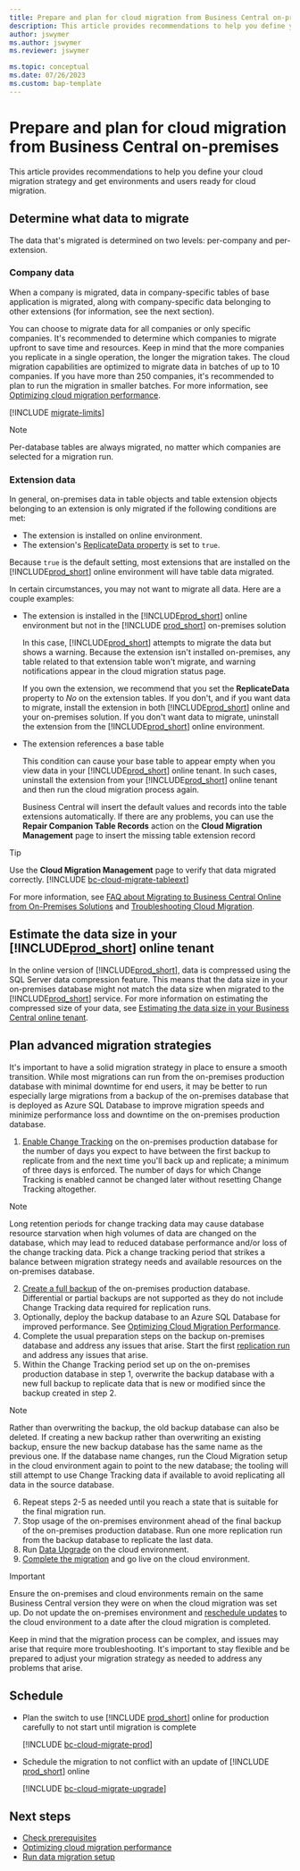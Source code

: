 ```yaml
---
title: Prepare and plan for cloud migration from Business Central on-premises
description: This article provides recommendations to help you define your cloud migration strategy and get environments and users ready for cloud migration.
author: jswymer
ms.author: jswymer
ms.reviewer: jswymer

ms.topic: conceptual
ms.date: 07/26/2023
ms.custom: bap-template 
---
```


# Prepare and plan for cloud migration from Business Central on-premises

This article provides recommendations to help you define your cloud migration strategy and get environments and users ready for cloud migration.

## Determine what data to migrate

The data that's migrated is determined on two levels: per-company and per-extension.

### Company data

When a company is migrated, data in company-specific tables of base application is migrated, along with company-specific data belonging to other extensions (for information, see the next section).

You can choose to migrate data for all companies or only specific companies. It's recommended to determine which companies to migrate upfront to save time and resources. Keep in mind that the more companies you replicate in a single operation, the longer the migration takes. The cloud migration capabilities are optimized to migrate data in batches of up to 10 companies. If you have more than 250 companies, it's recommended to plan to run the migration in smaller batches. For more information, see [Optimizing cloud migration performance](migration-optimize-replication.md#reduce-the-number-of-companies-migrated).

[!INCLUDE [migrate-limits](../developer/includes/migrate-limits.md)]

> [!NOTE]
> Per-database tables are always migrated, no matter which companies are selected for a migration run.

### Extension data

In general, on-premises data in table objects and table extension objects belonging to an extension is only migrated if the following conditions are met:

- The extension is installed on online environment.
- The extension's [ReplicateData property](../developer/properties/devenv-replicatedata-property.md) is set to `true`.

Because `true` is the default setting, most extensions that are installed on the [!INCLUDE[prod_short](../includes/prod_short.md)] online environment will have table data migrated.  

In certain circumstances, you may not want to migrate all data. Here are a couple examples:

- The extension is installed in the [!INCLUDE[prod_short](../includes/prod_short.md)] online environment but not in the [!INCLUDE [prod_short](../includes/prod_short.md)] on-premises solution

    In this case, [!INCLUDE[prod_short](../includes/prod_short.md)] attempts to migrate the data but shows a warning. Because the extension isn't installed on-premises, any table related to that extension table won't migrate, and warning notifications appear in the cloud migration status page.

    If you own the extension, we recommend that you set the **ReplicateData** property to *No* on the extension tables. If you don't, and if you want data to migrate, install the extension in both [!INCLUDE[prod_short](../includes/prod_short.md)] online and your on-premises solution. If you don't want data to migrate, uninstall the extension from the [!INCLUDE[prod_short](../includes/prod_short.md)] online environment.  

- The extension references a base table

    This condition can cause your base table to appear empty when you view data in your [!INCLUDE[prod_short](../includes/prod_short.md)] online tenant. In such cases, uninstall the extension from your [!INCLUDE[prod_short](../includes/prod_short.md)] online tenant and then run the cloud migration process again.

    Business Central will insert the default values and records into the table extensions automatically. If there are any problems, you can use the **Repair Companion Table Records** action on the **Cloud Migration Management** page to insert the missing table extension record

> [!TIP]
> Use the **Cloud Migration Management** page to verify that data migrated correctly. [!INCLUDE [bc-cloud-migrate-tableext](../includes/bc-cloud-migrate-tableext.md)]

For more information, see [FAQ about Migrating to Business Central Online from On-Premises Solutions](faq-migrate-data.md) and [Troubleshooting Cloud Migration](migration-troubleshooting.md).  

## Estimate the data size in your [!INCLUDE[prod_short](../includes/prod_short.md)] online tenant
In the online version of [!INCLUDE[prod_short](../developer/includes/prod_short.md)], data is compressed using the SQL Server data compression feature. This means that the data size in your on-premises database might not match the data size when migrated to the [!INCLUDE[prod_short](../developer/includes/prod_short.md)] service. For more information on estimating the compressed size of your data, see [Estimating the data size in your Business Central online tenant](./cloud-migration-estimate-compressed-data-size.md). 


## Plan advanced migration strategies

<!--Ideally, to ensure all data is migrated, you'd stop all users from working in the on-premises environment while you made the migration to online. However, given the time it takes to complete the migration, this downtime typically isn't feasible. So, you want to devise a strategy that provides a stable migration, limits downtime for users, and results in no data loss. There's no exact approach to follow, because of the unknowns that can arise. But in general, the following approach provides a solid basis or starting point for most migrations.-->

It's important to have a solid migration strategy in place to ensure a smooth transition. While most migrations can run from the on-premises production database with minimal downtime for end users, it may be better to run especially large migrations from a backup of the on-premises database that is deployed as Azure SQL Database to improve migration speeds and minimize performance loss and downtime on the on-premises production database.

1. [Enable Change Tracking](https://learn.microsoft.com/sql/relational-databases/track-changes/enable-and-disable-change-tracking-sql-server) on the on-premises production database for the number of days you expect to have between the first backup to replicate from and the next time you'll back up and replicate; a minimum of three days is enforced. The number of days for which Change Tracking is enabled cannot be changed later without resetting Change Tracking altogether.

> [!NOTE]
> Long retention periods for change tracking data may cause database resource starvation when high volumes of data are changed on the database, which may lead to reduced database performance and/or loss of the change tracking data. Pick a change tracking period that strikes a balance between migration strategy needs and available resources on the on-premises database.

2. [Create a full backup](https://learn.microsoft.com/sql/relational-databases/backup-restore/create-a-full-database-backup-sql-server) of the on-premises production database. Differential or partial backups are not supported as they do not include Change Tracking data required for replication runs.
3. Optionally, deploy the backup database to an Azure SQL Database for improved performance. See [Optimizing Cloud Migration Performance](migration-optimize-replication.md).
4. Complete the usual preparation steps on the backup on-premises database and address any issues that arise. Start the first [replication run](migrate-data-replication-run.md) and address any issues that arise.
5. Within the Change Tracking period set up on the on-premises production database in step 1, overwrite the backup database with a new full backup to replicate data that is new or modified since the backup created in step 2.
> [!NOTE]
> Rather than overwriting the backup, the old backup database can also be deleted. If creating a new backup rather than overwriting an existing backup, ensure the new backup database has the same name as the previous one. If the database name changes, run the Cloud Migration setup in the cloud environment again to point to the new database; the tooling will still attempt to use Change Tracking data if available to avoid replicating all data in the source database.
6. Repeat steps 2-5 as needed until you reach a state that is suitable for the final migration run.
7. Stop usage of the on-premises environment ahead of the final backup of the on-premises production database. Run one more replication run from the backup database to replicate the last data.
8. Run [Data Upgrade](migration-data-upgrade.md) on the cloud environment.
9. [Complete the migration](migration-finish.md) and go live on the cloud environment.

> [!IMPORTANT]
> Ensure the on-premises and cloud environments remain on the same Business Central version they were on when the cloud migration was set up. Do not update the on-premises environment and [reschedule updates](update-rollout-timeline.md#schedule-updates) to the cloud environment to a date after the cloud migration is completed.

Keep in mind that the migration process can be complex, and issues may arise that require more troubleshooting. It's important to stay flexible and be prepared to adjust your migration strategy as needed to address any problems that arise.

## Schedule

- Plan the switch to use [!INCLUDE [prod_short](../includes/prod_short.md)] online for production carefully to not start until migration is complete  

  [!INCLUDE [bc-cloud-migrate-prod](../includes/bc-cloud-migrate-prod.md)]  

- Schedule the migration to not conflict with an update of [!INCLUDE [prod_short](../includes/prod_short.md)] online

  [!INCLUDE [bc-cloud-migrate-upgrade](../includes/bc-cloud-migrate-upgrade.md)]

## Next steps

- [Check prerequisites](cloud-migration-prerequisites.md)  
- [Optimizing cloud migration performance](migration-optimize-replication.md)  
- [Run data migration setup](migration-setup.md)
